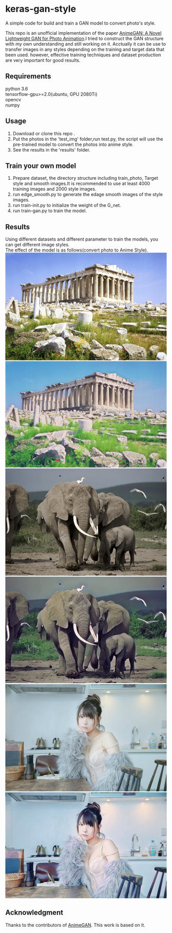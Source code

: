 # keras-gan-style
A simple code for build and train a GAN model to convert photo's style.

This repo is an unofficial implementation of the paper [AnimeGAN: A Novel Lightweight GAN for Photo Animation](https://www.researchgate.net/publication/341634830_AnimeGAN_A_Novel_Lightweight_GAN_for_Photo_Animation).I tried to construct the GAN structure with my own understanding and still working on it. Acctually it can be use to transfer images in any styles depending on the training and target data that been used. however, effective training techniques and dataset production are very important for good results.

Requirements
-----
python 3.6  
tensorflow-gpu>=2.0(ubuntu, GPU 2080Ti)  
opencv  
numpy  


Usage
-----
1. Download or clone this repo .
2. Put the photos in the 'test_img' folder,run test.py, the script will use the pre-trained model to convert the photos into anime style.
3. See the results in the 'results' folder.

Train your own model
-----
1. Prepare dataset, the directory structure including train_photo, Target style and smooth images.It is recommended to use at least 4000 training images and 2000 style images.
2. run edge_smooth.py to generate the edage smooth images of the style images.
3. run train-init.py to initialize the weight of the G_net.
4. run train-gan.py to train the model.

Results
-----
Using different datasets and different parameter to train the models, you can get different image styles.  
The effect of the model is as follows(convert photo to Anime Style).
![image](https://github.com/Enyokid/keras-gan-style/blob/main/test_img/1.jpg)
![image](https://github.com/Enyokid/keras-gan-style/blob/main/results/1.jpg)
![image](https://github.com/Enyokid/keras-gan-style/blob/main/test_img/2.jpg)
![image](https://github.com/Enyokid/keras-gan-style/blob/main/results/2.jpg)
![image](https://github.com/Enyokid/keras-gan-style/blob/main/test_img/3.jpg)
![image](https://github.com/Enyokid/keras-gan-style/blob/main/results/3.jpg)

Acknowledgment
-----
Thanks to the contributors of [AnimeGAN](https://github.com/TachibanaYoshino/AnimeGAN). This work is based on it.
